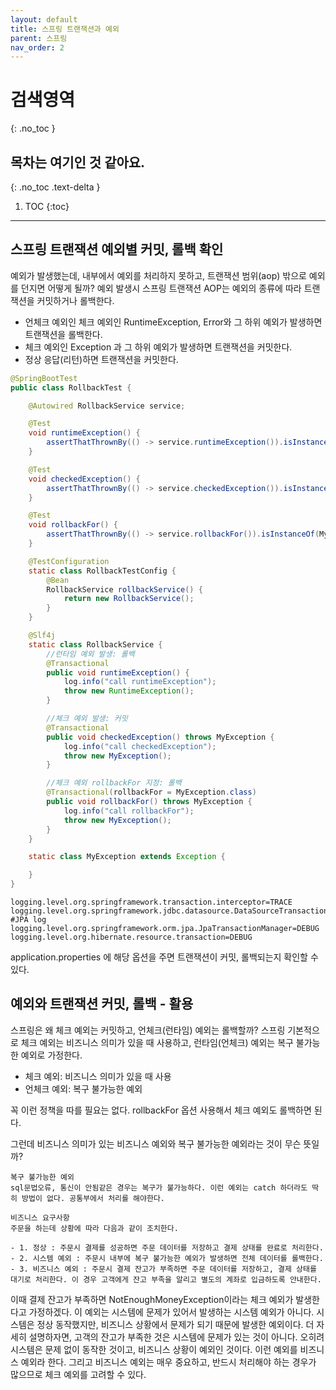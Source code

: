 ```yaml
---
layout: default
title: 스프링 트랜잭션과 예외
parent: 스프링
nav_order: 2
---
```


# 검색영역
{: .no_toc }

## 목차는 여기인 것 같아요.
{: .no_toc .text-delta }

1. TOC
{:toc}

---

## 스프링 트랜잭션 예외별 커밋, 롤백 확인

예외가 발생했는데, 내부에서 예외를 처리하지 못하고, 트랜잭션 범위(aop) 밖으로 예외를 던지면 어떻게 될까?
예외 발생시 스프링 트랜잭션 AOP는 예외의 종류에 따라 트랜잭션을 커밋하거나 롤백한다.

- 언체크 예외인 체크 예외인 RuntimeException, Error와 그 하위 예외가 발생하면 트랜잭션을 롤백한다.
- 체크 예외인 Exception 과 그 하위 예외가 발생하면 트랜잭션을 커밋한다.
- 정상 응답(리턴)하면 트랜잭션을 커밋한다.

```java
@SpringBootTest
public class RollbackTest {

    @Autowired RollbackService service;

    @Test
    void runtimeException() {
        assertThatThrownBy(() -> service.runtimeException()).isInstanceOf(RuntimeException.class);
    }

    @Test
    void checkedException() {
        assertThatThrownBy(() -> service.checkedException()).isInstanceOf(MyException.class);
    }

    @Test
    void rollbackFor() {
        assertThatThrownBy(() -> service.rollbackFor()).isInstanceOf(MyException.class);
    }

    @TestConfiguration
    static class RollbackTestConfig {
        @Bean
        RollbackService rollbackService() {
            return new RollbackService();
        }
    }

    @Slf4j
    static class RollbackService {
        //런타임 예외 발생: 롤백
        @Transactional
        public void runtimeException() {
            log.info("call runtimeException");
            throw new RuntimeException();
        }

        //체크 예외 발생: 커밋
        @Transactional
        public void checkedException() throws MyException {
            log.info("call checkedException");
            throw new MyException();
        }

        //체크 예외 rollbackFor 지정: 롤백
        @Transactional(rollbackFor = MyException.class)
        public void rollbackFor() throws MyException {
            log.info("call rollbackFor");
            throw new MyException();
        }
    }

    static class MyException extends Exception {

    }
}
```

```
logging.level.org.springframework.transaction.interceptor=TRACE
logging.level.org.springframework.jdbc.datasource.DataSourceTransactionManager=DEBUG
#JPA log
logging.level.org.springframework.orm.jpa.JpaTransactionManager=DEBUG
logging.level.org.hibernate.resource.transaction=DEBUG
```

application.properties 에 해당 옵션을 주면 트랜잭션이 커밋, 롤백되는지 확인할 수 있다.

## 예외와 트랜잭션 커밋, 롤백 - 활용

스프링은 왜 체크 예외는 커밋하고, 언체크(런타임) 예외는 롤백할까?
스프링 기본적으로 체크 예외는 비즈니스 의미가 있을 때 사용하고, 런타임(언체크) 예외는 복구 불가능한 예외로 가정한다.

- 체크 예외: 비즈니스 의미가 있을 때 사용
- 언체크 예외: 복구 불가능한 예외

꼭 이런 정책을 따를 필요는 없다. rollbackFor 옵션 사용해서 체크 예외도 롤백하면 된다.

그런데 비즈니스 의미가 있는 비즈니스 예외와 복구 불가능한 예외라는 것이 무슨 뜻일까?

```
복구 불가능한 예외
sql문법오류, 통신이 안됨같은 경우는 복구가 불가능하다. 이런 예외는 catch 하더라도 딱히 방법이 없다. 공통부에서 처리를 해야한다.
```

```
비즈니스 요구사항
주문을 하는데 상황에 따라 다음과 같이 조치한다.

- 1. 정상 : 주문시 결제를 성공하면 주문 데이터를 저장하고 결제 상태를 완료로 처리한다.
- 2. 시스템 예외 : 주문시 내부에 복구 불가능한 예외가 발생하면 전체 데이터를 롤백한다.
- 3. 비즈니스 예외 : 주문시 결제 잔고가 부족하면 주문 데이터를 저장하고, 결제 상태를 대기로 처리한다. 이 경우 고객에게 잔고 부족을 알리고 별도의 계좌로 입금하도록 안내한다.
```

이때 결제 잔고가 부족하면 NotEnoughMoneyException이라는 체크 예외가 발생한다고 가정하겠다. 
이 예외는 시스템에 문제가 있어서 발생하는 시스템 예외가 아니다. 시스템은 정상 동작했지만, 
비즈니스 상황에서 문제가 되기 때문에 발생한 예외이다. 
더 자세히 설명하자면, 고객의 잔고가 부족한 것은 시스템에 문제가 있는 것이 아니다. 
오히려 시스템은 문제 없이 동작한 것이고, 비즈니스 상황이 예외인 것이다. 이런 예외를 비즈니스 예외라 한다. 
그리고 비즈니스 예외는 매우 중요하고, 반드시 처리해야 하는 경우가 많으므로 체크 예외를 고려할 수 있다.















